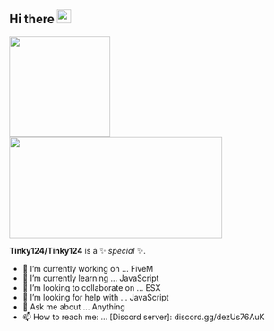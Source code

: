 <h2>Hi there <img src="https://media.giphy.com/media/hvRJCLFzcasrR4ia7z/giphy.gif" width="25px"></h2>

<p>
<!-- GitHub Stats -->  
<img height="180em" src="https://github-readme-stats.vercel.app/api?username=Tinky124&show_icons=true&theme=radical"/>
<!-- Most Used Languages -->  
<img height="180em" width="380em" src="https://github-readme-stats.vercel.app/api/top-langs/?username=Tinky124&include_all_commits=true&count_private=true&show_icons=true&hide_border=true&layout=compact&&langs_count=8&theme=react"/>  
</p>

**Tinky124/Tinky124** is a ✨ _special_ ✨.

- 🔭 I’m currently working on ... FiveM
- 🌱 I’m currently learning ... JavaScript
- 👯 I’m looking to collaborate on ... ESX
- 🤔 I’m looking for help with ... JavaScript
- 💬 Ask me about ... Anything
- 📫 How to reach me: ... [Discord server]: discord.gg/dezUs76AuK
